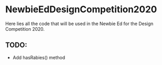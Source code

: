 # NewbieEdDesignCompetition2020
Here lies all the code that will be used in the Newbie Ed for the Design Competition 2020.

## TODO:

 * Add hasRabies() method
